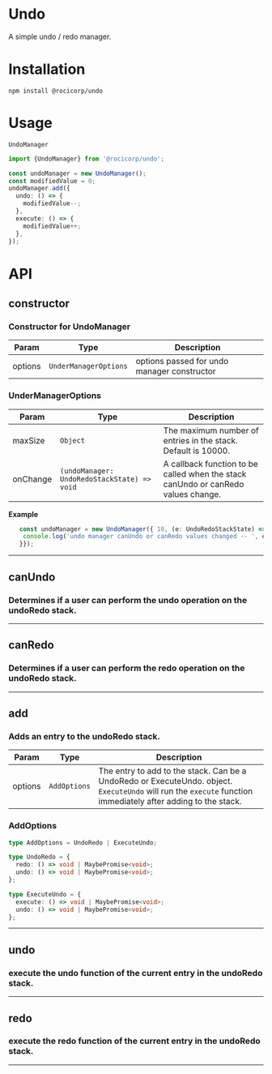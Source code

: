 # Undo

A simple undo / redo manager.

# Installation

```
npm install @rocicorp/undo
```

# Usage

`UndoManager`

```ts
import {UndoManager} from '@rocicorp/undo';

const undoManager = new UndoManager();
const modifiedValue = 0;
undoManager.add({
  undo: () => {
    modifiedValue--;
  },
  execute: () => {
    modifiedValue++;
  },
});
```

# API

## <b>constructor</b>

### Constructor for UndoManager

| Param   | Type                             | Description                                 |
| ------- | -------------------------------- | ------------------------------------------- |
| options | <code>UnderManagerOptions</code> | options passed for undo manager constructor |

### UnderManagerOptions

| Param    | Type                                                   | Description                                                                       |
| -------- | ------------------------------------------------------ | --------------------------------------------------------------------------------- |
| maxSize  | <code>Object</code>                                    | The maximum number of entries in the stack. Default is 10000.                     |
| onChange | <code>(undoManager: UndoRedoStackState) => void</code> | A callback function to be called when the stack canUndo or canRedo values change. |

**Example**

```ts
   const undoManager = new UndoManager({ 10, (e: UndoRedoStackState) => {
    console.log('undo manager canUndo or canRedo values changed -- ', e.canUndo, e.canRedo);
   }});
```

---

## <b>canUndo</b>

### Determines if a user can perform the undo operation on the undoRedo stack.

---

## <b>canRedo</b>

### Determines if a user can perform the redo operation on the undoRedo stack.

---

## <b>add</b>

### Adds an entry to the undoRedo stack.

| Param   | Type                    | Description                                                                                                                                                   |
| ------- | ----------------------- | ------------------------------------------------------------------------------------------------------------------------------------------------------------- |
| options | <code>AddOptions</code> | The entry to add to the stack. Can be a UndoRedo or ExecuteUndo. object. `ExecuteUndo` will run the `execute` function immediately after adding to the stack. |

### AddOptions

```ts
type AddOptions = UndoRedo | ExecuteUndo;

type UndoRedo = {
  redo: () => void | MaybePromise<void>;
  undo: () => void | MaybePromise<void>;
};

type ExecuteUndo = {
  execute: () => void | MaybePromise<void>;
  undo: () => void | MaybePromise<void>;
};
```

---

## <b>undo</b>

### execute the undo function of the current entry in the undoRedo stack.

---

## <b>redo</b>

### execute the redo function of the current entry in the undoRedo stack.

---
